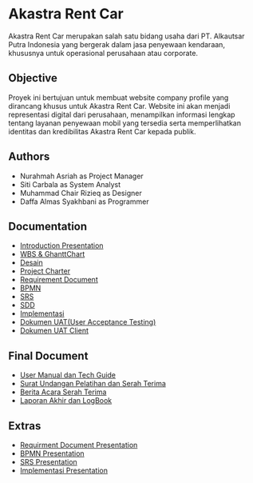 # Akastra Rent Car
Akastra Rent Car merupakan salah satu bidang usaha dari PT. Alkautsar Putra Indonesia yang bergerak dalam jasa penyewaan kendaraan, khususnya untuk operasional perusahaan atau corporate. 

## Objective
Proyek ini bertujuan untuk membuat website company profile yang dirancang khusus untuk Akastra Rent Car. Website ini akan menjadi representasi digital dari perusahaan, menampilkan informasi lengkap tentang layanan penyewaan mobil yang tersedia serta memperlihatkan identitas dan kredibilitas Akastra Rent Car kepada publik.

## Authors
- Nurahmah Asriah as Project Manager
- Siti Carbala as System Analyst
- Muhammad Chair Rizieq as Designer
- Daffa Almas Syakhbani as Programmer

## Documentation 
- [Introduction Presentation](https://www.canva.com/design/DAGTcOm4wNQ/1Kbp08aP172z0DJHKr5hew/edit?utm_content=DAGTcOm4wNQ&utm_campaign=designshare&utm_medium=link2&utm_source=sharebutton)
- [WBS & GhanttChart](https://docs.google.com/spreadsheets/d/1kqdSWWBbXk9HYxJZndC8U62nx2pZGZXFxUpIpduGSVg/edit?usp=drive_link)
- [Desain](https://www.figma.com/design/dOFt5spqdR087dqC0tB8sk/kelompok-5?node-id=0-1&t=89G6wrnIZ7hu0L2R-1)
- [Project Charter](https://docs.google.com/document/d/10eLmqHr_7fOLy-u_Fz5xZ7LV_oULq-Nn/edit?usp=drive_link&ouid=102902205753757122034&rtpof=true&sd=true)
- [Requirement Document](https://docs.google.com/document/d/1vWykRRQn-1_0ZJfPbXuUfWaemVGfLwLq/edit?usp=drive_link&ouid=102902205753757122034&rtpof=true&sd=true)
- [BPMN](https://drive.google.com/file/d/1B-ubc4HbFFwUQRfbIYlk5BrRyRbP-AgI/view?usp=sharing)
- [SRS](https://docs.google.com/document/d/1_lKLvzCtP0kGE-c8HDyc3yIF4HHAoxLH/edit?usp=drive_link&ouid=114534395349432176861&rtpof=true&sd=true)
- [SDD](https://docs.google.com/document/d/1M6_D4weXtsr_9VFK9ROsB4qBEaQuxHjI/edit?usp=drive_link&ouid=102902205753757122034&rtpof=true&sd=true)
- [Implementasi](https://docs.google.com/document/d/1mKiwFwD7xbmRGmAkyUCXiFwEP4oExRRI/edit?usp=drive_link&ouid=114534395349432176861&rtpof=true&sd=true)
- [Dokumen UAT(User Acceptance Testing)](https://docs.google.com/spreadsheets/d/1yRKuj90UcH0m6FzzGvZMZlpejXyZgfqO/edit?usp=drive_link&ouid=114534395349432176861&rtpof=true&sd=true)
- [Dokumen UAT Client](https://docs.google.com/spreadsheets/d/1OGkPqQZ_zsXSMebAR153lVgizhpQ1G8L/edit?usp=drive_link&ouid=114534395349432176861&rtpof=true&sd=true)

## Final Document 
- [User Manual dan Tech Guide](https://docs.google.com/document/d/1eW2iNdKjbCgjK4ou4lBJD4ZZCN8FpQ5v/edit?usp=drive_link&ouid=114534395349432176861&rtpof=true&sd=true)
- [Surat Undangan Pelatihan dan Serah Terima](https://docs.google.com/document/d/1EEQLmhUspkMWKlbi18aHMhvovT4xUPinkLiDigDapy8/edit?tab=t.0)
- [Berita Acara Serah Terima](https://docs.google.com/document/d/1B4vxNYSH8wAOmMzCc_Di7OxLSQXpi2SgHD8UK6276LU/edit?tab=t.0)
- [Laporan Akhir dan LogBook](https://docs.google.com/document/d/1ga7cp_46cbrHxAef1Bi4eJUcbcjaDiNH/edit?usp=drive_link&ouid=114534395349432176861&rtpof=true&sd=true)


## Extras
- [Requirment Document Presentation](https://drive.google.com/file/d/13eQHnRbR-UFrHm6tCTRyrqf0FN3r432m/view?usp=drive_link)
- [BPMN Presentation](https://drive.google.com/file/d/15-SwzLbk6gkSYQX14bfccXV6fLfB5YFc/view?usp=drive_link)
- [SRS Presentation](https://drive.google.com/file/d/1BwW6VHDerw81GauA_TPlGXTmxlG6sMXC/view?usp=sharing)
- [Implementasi Presentation](https://drive.google.com/file/d/1AwoR1XmxvMd_EfSmkY3uo84gIs46W2uF/view?usp=drive_link)
